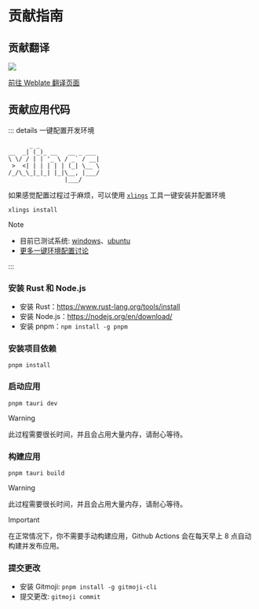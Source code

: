 # 贡献指南

## 贡献翻译

[![](https://hosted.weblate.org/widget/project-graph/287x66-black.png)](https://hosted.weblate.org/engage/project-graph/)

[前往 Weblate 翻译页面](https://hosted.weblate.org/engage/project-graph/)

## 贡献应用代码

::: details 一键配置开发环境

```
      _ _
__  _| (_)_ __   __ _ ___
\ \/ / | | '_ \ / _` / __|
 >  <| | | | | | (_| \__ \
/_/\_\_|_|_| |_|\__, |___/
                |___/

```

如果感觉配置过程过于麻烦，可以使用 [`xlings`](https://github.com/d2learn/xlings) 工具一键安装并配置环境

```
xlings install
```

> [!NOTE]
>
> - 目前已测试系统: [windows](https://github.com/LiRenTech/project-graph/issues/139#issuecomment-2470110723)、[ubuntu](https://github.com/LiRenTech/project-graph/issues/139#issuecomment-2474507140)
> - [更多一键环境配置讨论](https://github.com/LiRenTech/project-graph/issues/139)

:::

### 安装 Rust 和 Node.js

- 安装 Rust：https://www.rust-lang.org/tools/install
- 安装 Node.js：https://nodejs.org/en/download/
- 安装 pnpm：`npm install -g pnpm`

### 安装项目依赖

```
pnpm install
```

### 启动应用

```
pnpm tauri dev
```

> [!WARNING]
> 此过程需要很长时间，并且会占用大量内存，请耐心等待。

### 构建应用

```
pnpm tauri build
```

> [!WARNING]
> 此过程需要很长时间，并且会占用大量内存，请耐心等待。

> [!IMPORTANT]
> 在正常情况下，你不需要手动构建应用，Github Actions 会在每天早上 8 点自动构建并发布应用。

### 提交更改

- 安装 Gitmoji: `pnpm install -g gitmoji-cli`
- 提交更改: `gitmoji commit`
